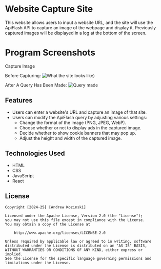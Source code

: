 # Website Capture Site
This website allows users to input a website URL, and the site will use the ApiFlash API to capture an image of the webpage and display it. Previously captured images will be displayed in a log at the bottom of the screen.

# Program Screenshots
Capture Image

Before Capturing:
![What the site looks like)](https://i.imgur.com/GSf1I7b.png)

After A Query Has Been Made:
![Query made](https://i.imgur.com/5DfFrri.png)

## Features
- Users can enter a website's URL and capture an image of that site.
- Users can modify the ApiFlash query by adjusting various settings:
  - Change the format of the image (PNG, JPEG, WebP).
  - Choose whether or not to display ads in the captured image.
  - Decide whether to show cookie banners that may pop up.
  - Adjust the height and width of the captured image.


## Technologies Used

- HTML
- CSS
- JavaScript
- React

## License

    Copyright [2024-25] [Andrew Kozinski]

    Licensed under the Apache License, Version 2.0 (the "License");
    you may not use this file except in compliance with the License.
    You may obtain a copy of the License at

        http://www.apache.org/licenses/LICENSE-2.0

    Unless required by applicable law or agreed to in writing, software
    distributed under the License is distributed on an "AS IS" BASIS,
    WITHOUT WARRANTIES OR CONDITIONS OF ANY KIND, either express or implied.
    See the License for the specific language governing permissions and
    limitations under the License.

